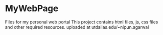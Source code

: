 # MyWebPage
Files for my personal web portal
This project contains html files, js, css files and other required resources.
uploaded at utdallas.edu/~nipun.agarwal
